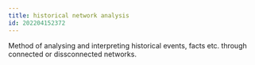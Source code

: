```yaml
---
title: historical network analysis
id: 202204152372
---
```


Method of analysing and interpreting historical events, facts etc. through connected or dissconnected networks.
